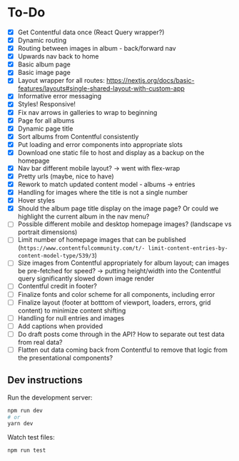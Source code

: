# To-Do

- [x] Get Contentful data once (React Query wrapper?)
- [x] Dynamic routing
- [x] Routing between images in album - back/forward nav
- [x] Upwards nav back to home
- [x] Basic album page
- [x] Basic image page
- [x] Layout wrapper for all routes: <https://nextjs.org/docs/basic-features/layouts#single-shared-layout-with-custom-app>
- [x] Informative error messaging
- [x] Styles! Responsive!
- [x] Fix nav arrows in galleries to wrap to beginning
- [x] Page for all albums
- [x] Dynamic page title
- [x] Sort albums from Contentful consistently
- [x] Put loading and error components into appropriate slots
- [x] Download one static file to host and display as a backup on the homepage
- [x] Nav bar different mobile layout? -> went with flex-wrap
- [x] Pretty urls (maybe, nice to have)
- [x] Rework to match updated content model - albums -> entries
- [x] Handling for images where the title is not a single number
- [x] Hover styles
- [x] Should the album page title display on the image page? Or could we highlight the current album in the nav menu?
- [ ] Possible different mobile and desktop homepage images? (landscape vs portrait dimensions)
- [ ] Limit number of homepage images that can be published (`https://www.contentfulcommunity.com/t/- limit-content-entries-by-content-model-type/539/3`)
- [ ] Size images from Contentful appropriately for album layout; can images be pre-fetched for speed?
      -> putting height/width into the Contentful query significantly slowed down image render
- [ ] Contentful credit in footer?
- [ ] Finalize fonts and color scheme for all components, including error
- [ ] Finalize layout (footer at botttom of viewport, loaders, errors, grid content) to minimize content shifting
- [ ] Handling for null entries and images
- [ ] Add captions when provided
- [ ] Do draft posts come through in the API? How to separate out test data from real data?
- [ ] Flatten out data coming back from Contentful to remove that logic from the presentational components?

## Dev instructions

Run the development server:

```bash
npm run dev
# or
yarn dev
```

Watch test files:

```bash
npm run test
```
